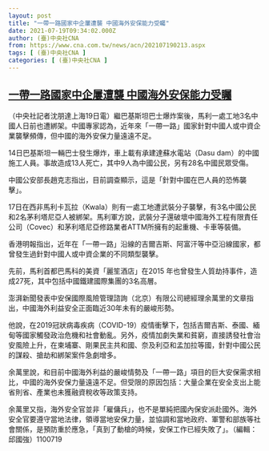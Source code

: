 ```yaml
---
layout: post
title: "一帶一路國家中企屢遭襲 中國海外安保能力受矚"
date: 2021-07-19T09:34:02.000Z
author: (臺)中央社CNA
from: https://www.cna.com.tw/news/acn/202107190213.aspx
tags: [ (臺)中央社CNA ]
categories: [ (臺)中央社CNA ]
---
```

<!--1626687242000-->
[一帶一路國家中企屢遭襲 中國海外安保能力受矚](https://www.cna.com.tw/news/acn/202107190213.aspx)
------

<div>
<div></div><div class="paragraph"><p>（中央社記者沈朋達上海19日電）繼巴基斯坦巴士爆炸案後，馬利一處工地3名中國人日前也遭綁架。中國專家認為，近年來「一帶一路」國家針對中國人或中資企業襲擊頻傳，但中國的海外安保力量遠遠不足。</p><p>14日巴基斯坦一輛巴士發生爆炸，車上載有承建達蘇水電站（Dasu dam）的中國施工人員。事故造成13人死亡，其中9人為中國公民，另有28名中國民眾受傷。</p><p>中國公安部長趙克志指出，目前調查顯示，這是「針對中國在巴人員的恐怖襲擊」。</p><p>17日在西非馬利卡瓦拉（Kwala）則有一處工地遭武裝分子襲擊，有3名中國公民和2名茅利塔尼亞人被綁架。馬利軍方說，武裝分子還破壞中國海外工程有限責任公司（Covec）和茅利塔尼亞修路業者ATTM所擁有的起重機、卡車等裝備。</p><p>香港明報指出，近年在「一帶一路」沿線的吉爾吉斯、阿富汗等中亞沿線國家，都曾發生過針對中國人或中資企業的不同類型襲擊。</p><p>先前，馬利首都巴馬科的美資「麗笙酒店」在2015 年也曾發生人質劫持事件，造成27死，其中包括中國鐵建國際集團的3名高層。</p><p>澎湃新聞發表中安保國際風險管理諮詢（北京）有限公司總經理余萬里的文章指出，中國海外利益安全正面臨近30年未有的嚴峻形勢。</p><p>他說，在2019冠狀病毒疾病（COVID-19）疫情衝擊下，包括吉爾吉斯、泰國、緬甸等國家觸發政治危機和社會動亂。另外，疫情加劇失業和貧窮，直接誘發社會治安風險上升，在柬埔寨、剛果民主共和國、奈及利亞和孟加拉等國，針對中國公民的謀殺、搶劫和綁架案件急劇增多。</p><p>余萬里說，和目前中國海外利益的嚴峻情勢及「一帶一路」項目的巨大安保需求相比，中國的海外安保力量遠遠不足。但受限的原因包括：大量企業在安全支出上能省則省、產業也未獲融資稅收等政策支持。</p><p>余萬里又指，海外安全官並非「雇傭兵」，也不是單純把國內保安派赴國外。海外安全官要遵守當地法律，領導當地安保力量，並協調和當地政府、軍警和部族等社會關係，是預防重於應急，「真到了動槍的時候，安保工作已經失敗了」。（編輯：邱國強）1100719</p></div>
</div>
